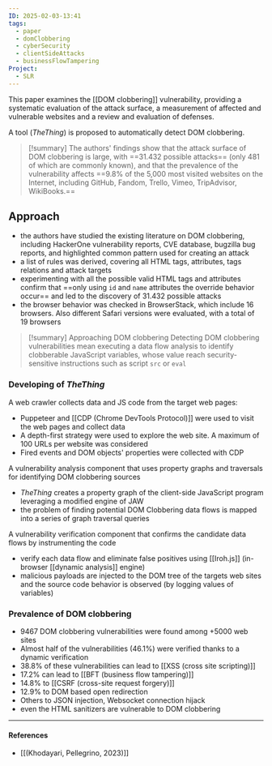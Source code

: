 ```yaml
---
ID: 2025-02-03-13:41
tags:
  - paper
  - domClobbering
  - cyberSecurity
  - clientSideAttacks
  - businessFlowTampering
Project:
  - SLR
---
```

This paper examines the [[DOM clobbering]] vulnerability, providing a systematic evaluation of the attack surface, a measurement of affected and vulnerable websites and a review and evaluation of defenses.

A tool (*TheThing*) is proposed to automatically detect DOM clobbering.

> [!summary]
> The authors' findings show that the attack surface of DOM clobbering is large, with ==31.432 possible attacks== (only 481 of which are commonly known), and that the prevalence of the vulnerability affects ==9.8% of the 5,000 most visited websites on the Internet, including GitHub, Fandom, Trello, Vimeo, TripAdvisor, WikiBooks.==

## Approach

- the authors have studied the existing literature on DOM clobbering, including HackerOne vulnerability reports, CVE database, bugzilla bug reports, and highlighted common pattern used for creating an attack
- a list of rules was derived, covering all HTML tags, attributes, tags relations and attack targets
- experimenting with all the possible valid HTML tags and attributes confirm that ==only using `id` and `name` attributes the override behavior occur== and led to the discovery of 31.432 possible attacks
- the browser behavior was checked in BrowserStack, which include 16 browsers. Also different Safari versions were evaluated, with a total of 19 browsers

> [!summary] Approaching DOM clobbering
> Detecting DOM clobbering vulnerabilities mean executing a data flow analysis to identify clobberable JavaScript variables, whose value reach security-sensitive instructions such as script `src` or `eval`

### Developing of *TheThing*

A web crawler collects data and JS code from the target web pages:
- Puppeteer and [[CDP (Chrome DevTools Protocol)]] were used to visit the web pages and collect data
- A depth-first strategy were used to explore the web site. A maximum of 100 URLs per website was considered
- Fired events and DOM objects' properties were collected with CDP

A vulnerability analysis component that uses property graphs and traversals for identifying DOM clobbering sources
- *TheThing* creates a property graph of the client-side JavaScript program leveraging a modified engine of JAW
- the problem of finding potential DOM Clobbering data flows is mapped into a series of graph traversal queries

 A vulnerability verification component that confirms the candidate data flows by instrumenting the code
 - verify each data flow and eliminate false positives using [[Iroh.js]] (in-browser [[dynamic analysis]] engine)
 - malicious payloads are injected to the DOM tree of the targets web sites and the source code behavior is observed (by logging values of variables)

### Prevalence of DOM clobbering

- 9467 DOM clobbering vulnerabilities were found among +5000 web sites
- Almost half of the vulnerabilities (46.1%) were verified thanks to a dynamic verification
- 38.8% of these vulnerabilities can lead to [[XSS (cross site scripting)]]
- 17.2% can lead to [[BFT (business flow tampering)]]
- 14.8% to [[CSRF (cross-site request forgery)]]
- 12.9% to DOM based open redirection
- Others to JSON injection, Websocket connection hijack
- even the HTML sanitizers are vulnerable to DOM clobbering

---
#### References
- [[(Khodayari, Pellegrino, 2023)]]